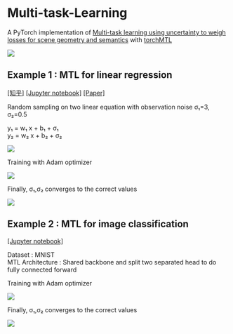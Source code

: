 # Multi-task-Learning

A PyTorch implementation of  [Multi-task learning using uncertainty to weigh losses for scene geometry and semantics](http://openaccess.thecvf.com/content_cvpr_2018/html/Kendall_Multi-Task_Learning_Using_CVPR_2018_paper.html) with [torchMTL](https://github.com/chrisby/torchMTL)

![](https://pic3.zhimg.com/80/v2-f30787fffe79ad4212087bb49fccd368_1440w.png)

## Example 1 : MTL for linear regression

[[知乎]](https://zhuanlan.zhihu.com/p/474528861)
[[Jupyter notebook]](https://github.com/KaffeeCat/Multi-task-Learning/blob/main/mtl_linear_regression.ipynb)
[[Paper]](https://openaccess.thecvf.com/content_cvpr_2018/html/Kendall_Multi-Task_Learning_Using_CVPR_2018_paper.html)

Random sampling on two linear equation with observation noise σ₁=3, σ₂=0.5<br>

y₁ = w₁ x + b₁ + σ₁<br>
y₂ = w₂ x + b₂ + σ₂<br>

![](https://pic4.zhimg.com/80/v2-0172d99d00c73a9a63e0425162794b6c_1440w.png)


Training with Adam optimizer

![](https://pica.zhimg.com/80/v2-d5af1c8dd44990334d520d24e1a60411_1440w.png)

Finally, σ₁,σ₂ converges to the correct values

![](https://pic1.zhimg.com/80/v2-c33d496b8f63f33c7325a2288e7fe0ed_1440w.png)

## Example 2 : MTL for image classification

[[Jupyter notebook]](https://github.com/KaffeeCat/Multi-task-Learning/blob/main/mtl_image_classification.ipynb)

Dataset : MNIST <br>
MTL Architecture : Shared backbone and split two separated head to do fully connected forward

Training with Adam optimizer

![](https://pic3.zhimg.com/80/v2-51ca068c268d1dfeb9c1aa738da40eeb_1440w.png)

Finally, σ₁,σ₂ converges to the correct values

![](https://pica.zhimg.com/80/v2-4b4a39af8a0c20ba0f1e36dd94f07d57_1440w.png)